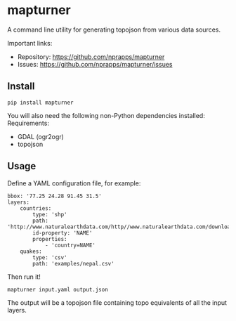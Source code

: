 mapturner
=========

A command line utility for generating topojson from various data sources.

Important links:

* Repository:           https://github.com/nprapps/mapturner
* Issues:               https://github.com/nprapps/mapturner/issues

Install
-------

```
pip install mapturner
```

You will also need the following non-Python dependencies installed:
Requirements:

* GDAL (ogr2ogr)
* topojson

Usage
-----

Define a YAML configuration file, for example:

```
bbox: '77.25 24.28 91.45 31.5'
layers:
    countries:
        type: 'shp'
        path: 'http://www.naturalearthdata.com/http//www.naturalearthdata.com/download/10m/cultural/ne_10m_admin_0_countries.zip'
        id-property: 'NAME'
        properties:
            - 'country=NAME'
    quakes:
        type: 'csv'
        path: 'examples/nepal.csv'
```

Then run it!

```
mapturner input.yaml output.json
```

The output will be a topojson file containing topo equivalents of all the input layers.
